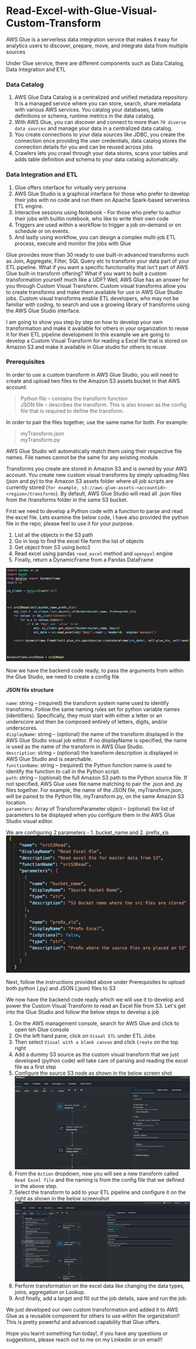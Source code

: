 # Read-Excel-with-Glue-Visual-Custom-Transform

AWS Glue is a serverless data integration service that makes it easy for analytics users to discover, prepare, move, and integrate data from multiple sources

Under Glue service, there are different components such as Data Catalog, Data Integration and ETL

### Data Catalog

 1. AWS Glue Data Catalog is a centralized and unified metadata repository. It is a managed service where you can store, search, share metadata with various AWS services. You catalog your databases, table definitions or schema, runtime metrics in the data catalog.
 2. With AWS Glue, you can discover and connect to more than `70 diverse data sources` and manage your data in a centralized data catalog.
 3. You create connections to your data sources like JDBC, you create the connection once providing the user credentials, data catalog stores the connection details for you and can be reused across jobs
 4. Crawlers lets you crawl through your data stores, scans your tables and adds table definition and schema to your data catalog automatically.

### Data Integration and ETL

 1. Glue offers interface for virtually very persona
 2. AWS Glue Studio is a graphical interface for those who prefer to develop their jobs with no code and run them on Apache Spark-based serverless ETL engine.
 3. Interactive sessions using Notebook - For those who prefer to author their jobs with builtin notebook, who like to write their own code
 4. Triggers are used within a workflow to trigger a job on-demand or on schedule or on events.
 5. And lastly using workflow, you can design a complex multi-job ETL process, execute and monitor the jobs with Glue

Glue provides more than 30 ready to use built-in advanced transforms such as Join, Aggregate, Filter, SQL Query etc to transform your data part of your ETL pipeline.
What if you want a specific functionality that isn't part of AWS Glue built-in transform offering? What if you want to built a custom transformation yourself much like a UDF?
Well, AWS Glue has an answer for you through Custom Visual Transform. Custom visual transforms allow you to create transforms and make them available for use in AWS Glue Studio jobs. Custom visual transforms enable ETL developers, who may not be familiar with coding, to search and use a growing library of transforms using the AWS Glue Studio interface.

I am going to show you step by step on how to develop your own transformation and make it available for others in your organization to reuse it for their ETL pipeline development
In this example we are going to develop a Custom Visual Transform for reading a Excel file that is stored on Amazon S3 and make it available in Glue studio for others to reuse.

### Prerequisites

In order to use a custom transform in AWS Glue Studio, you will need to create and upload two files to the Amazon S3 assets bucket in that AWS account:  
> Python file – contains the transform function  
> JSON file – describes the transform. This is also known as the config file that is required to define the transform.

In order to pair the files together, use the same name for both. For example:  
> myTransform.json  
> myTransform.py

AWS Glue Studio will automatically match them using their respective file names. File names cannot be the same for any existing module.

Transforms you create are stored in Amazon S3 and is owned by your AWS account. You create new custom visual transforms by simply uploading files (json and py) to the Amazon S3 assets folder where all job scripts are currently stored (`for example, s3://aws-glue-assets-<accountid>-<region>/transforms`). By default, AWS Glue Studio will read all .json files from the /transforms folder in the same S3 bucket.

First we need to develop a Python code with a function to parse and read the excel file.
Lets examine the below code, I have also provided the python file in the repo, please feel to use it for your purpose.

1. List all the objects in the S3 path
2. Go in loop to find the excel file form the list of objects
3. Get object from S3 using boto3
4. Read excel using pandas `read_excel` method and `openpyxl` engine
5. Finally, return a DynamicFrame from a Pandas DataFrame

![Screenshot of Python Code](https://github.com/techguruonline/Read-Excel-with-Glue-Visual-Custom-Transform/blob/main/Images/PythonCode.png)

Now we have the backend code ready, to pass the arguments from within the Glue Studio, we need to create a config file

#### JSON file structure

`name`: string – (required) the transform system name used to identify transforms. Follow the same naming rules set for python variable names (identifiers). Specifically, they must start with either a letter or an underscore and then be composed entirely of letters, digits, and/or underscores.  
`displayName`: string – (optional) the name of the transform displayed in the AWS Glue Studio visual job editor. If no displayName is specified, the name is used as the name of the transform in AWS Glue Studio.  
`description`: string – (optional) the transform description is displayed in AWS Glue Studio and is searchable.  
`functionName`: string – (required) the Python function name is used to identify the function to call in the Python script.  
`path`: string – (optional) the full Amazon S3 path to the Python source file. If not specified, AWS Glue uses file name matching to pair the .json and .py files together. For example, the name of the JSON file, myTransform.json, will be paired to the Python file, myTransform.py, on the same Amazon S3 location.  
`parameters`: Array of TransformParameter object – (optional) the list of parameters to be displayed when you configure them in the AWS Glue Studio visual editor.

We are configuring 2 parameters - 1. bucket_name and 2. prefix_xls
![Screenshot of config JSON file](https://github.com/techguruonline/Read-Excel-with-Glue-Visual-Custom-Transform/blob/main/Images/ConfigFile.png)

Next, follow the instructions provided above under Prerequisites to upload both python (.py) and JSON (.json) files to S3

We now have the backend code ready which we will use it to develop and power the Custom Visual Transform to read an Excel file from S3.
Let's get into the Glue Studio and follow the below steps to develop a job

1. On the AWS management console, search for AWS Glue and click to open teh Glue console
2. On the left hand pane, click on `Visual ETL` under ETL Jobs
3. Then select `Visual with a blank canvas` and click `Create` on the top right
4. Add a dummy S3 source as the custom visual transform that we just developed (python code) will take care of parsing and reading the excel file as a first step
5. Configure the source S3 node as shown in the below screen shot
![Below screenshot of the ETL Job developed using Glue Studio Visual](https://github.com/techguruonline/Read-Excel-with-Glue-Visual-Custom-Transform/blob/main/Images/GlueJobSrc.png)
6. From the `Action` dropdown, now you will see a new transform called `Read Excel file` and the naming is from the config file that we defined in the above step.
7. Select the transform to add to your ETL pipeline and configure it on the right as shown in the below screenshot
![Below screenshot of the new custom transform](https://github.com/techguruonline/Read-Excel-with-Glue-Visual-Custom-Transform/blob/main/Images/CustomVisualTransform.png)
8. Perform transformation on the excel data like changing the data types, joins, aggregation or Lookup.
9. And finally, add a target and fill out the job details, save and run the job.

We just developed our own custom transformation and added it to AWS Glue as a reusable component for others to use within the organization!!
This is pretty powerful and advanced capability that Glue offers.

Hope you learnt something fun today!, if you have any questions or suggestions, please reach out to me on my Linkedin or on email!!